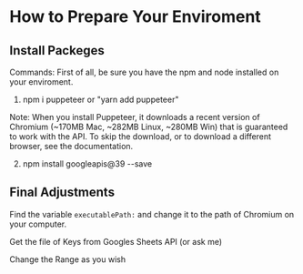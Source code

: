 # How to Prepare Your Enviroment

## Install Packeges

Commands:
First of all, be sure you have the npm and node installed on your enviroment.

1. npm i puppeteer or "yarn add puppeteer"

Note: When you install Puppeteer, it downloads a recent version of Chromium (~170MB Mac, ~282MB Linux, ~280MB Win) that is guaranteed to work with the API. To skip the download, or to download a different browser, see the documentation.

2. npm install googleapis@39 --save

## Final Adjustments

Find the variable `executablePath:` and change it to the path of Chromium on your computer.

Get the file of Keys from Googles Sheets API (or ask me)

Change the Range as you wish
